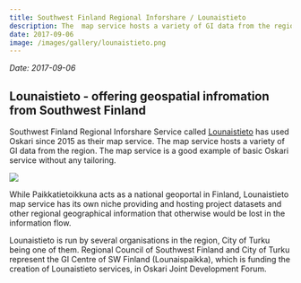 ```yaml
---
title: Southwest Finland Regional Inforshare / Lounaistieto
description: The  map service hosts a variety of GI data from the region. The map service is a good example of basic Oskari service without any tailoring.
date: 2017-09-06
image: /images/gallery/lounaistieto.png
---
```


*Date: 2017-09-06*

## Lounaistieto - offering geospatial infromation from Southwest Finland

Southwest Finland Regional Inforshare Service called [Lounaistieto](https://karttapalvelu.lounaistieto.fi/) has used Oskari since 2015 
as their map service. The  map service hosts a variety of GI data from the region. The map service is a good example of basic Oskari service without any tailoring.

<img src="/images/gallery/lounaistieto.png"  class="img-responsive"/>

While Paikkatietoikkuna acts as a national geoportal in Finland, Lounaistieto map service has its own niche providing and hosting project datasets and other regional geographical information that otherwise would be lost in the information flow.

Lounaistieto is run by several organisations in the region, City of Turku being one of them. 
Regional Council of Southwest Finland and City of Turku represent the GI Centre of SW Finland (Lounaispaikka), 
which is funding the creation of Lounaistieto services, in Oskari Joint Development Forum.
